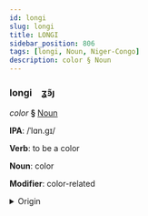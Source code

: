 ```yaml
---
id: longi
slug: longi
title: LONGI
sidebar_position: 806
tags: [longi, Noun, Niger-Congo]
description: color § Noun
---
```


### longi&emsp;<span kind="abugida">ʓ̃ꜿȷ</span>

*color* **§** [Noun](../../tags/Noun)

**IPA**: /ˈlɑn.gɪ/

**Verb**: to be a color

**Noun**: color

**Modifier**: color-related

<details>
    <summary>Origin</summary>
    Swahili rangi /ɾɑᵑɡɪ/<br/>
    <em>Niger-Congo Language Family</em>
</details>